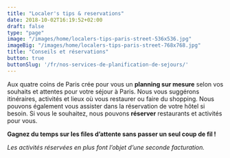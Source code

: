 ```yaml
---
title: "Localer's tips & reservations"
date: 2018-10-02T16:19:52+02:00
draft: false
type: "page"
image: "/images/home/localers-tips-paris-street-536x536.jpg"
imageBig: "/images/home/localers-tips-paris-street-768x768.jpg"
title: "Conseils et réservations"
button: true
buttonSlug: '/fr/nos-services-de-planification-de-sejours/'
---
```


Aux quatre coins de Paris crée pour vous un **planning sur mesure** selon vos souhaits et attentes pour votre séjour à Paris. Nous vous suggérons itinéraires, activités et lieux où vous restaurer ou faire du shopping. Nous pouvons également vous assister dans la réservation de votre hôtel si besoin. Si vous le souhaitez, nous pouvons **réserver** restaurants et activités pour vous.

**Gagnez du temps sur les files d’attente sans passer un seul coup de fil !**

*Les activités réservées en plus font l’objet d’une seconde facturation.*
